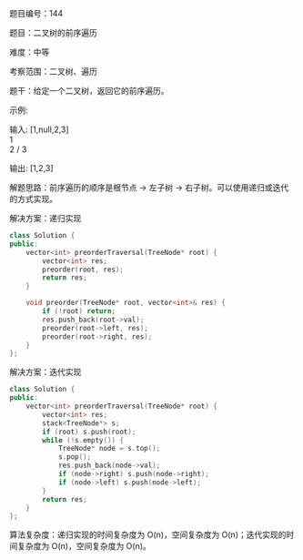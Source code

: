 题目编号：144

题目：二叉树的前序遍历

难度：中等

考察范围：二叉树、遍历

题干：给定一个二叉树，返回它的前序遍历。

示例:

输入: [1,null,2,3]  
   1
    \
     2
    /
   3

输出: [1,2,3]

解题思路：前序遍历的顺序是根节点 -> 左子树 -> 右子树。可以使用递归或迭代的方式实现。

解决方案：递归实现

```cpp
class Solution {
public:
    vector<int> preorderTraversal(TreeNode* root) {
        vector<int> res;
        preorder(root, res);
        return res;
    }

    void preorder(TreeNode* root, vector<int>& res) {
        if (!root) return;
        res.push_back(root->val);
        preorder(root->left, res);
        preorder(root->right, res);
    }
};
```

解决方案：迭代实现

```cpp
class Solution {
public:
    vector<int> preorderTraversal(TreeNode* root) {
        vector<int> res;
        stack<TreeNode*> s;
        if (root) s.push(root);
        while (!s.empty()) {
            TreeNode* node = s.top();
            s.pop();
            res.push_back(node->val);
            if (node->right) s.push(node->right);
            if (node->left) s.push(node->left);
        }
        return res;
    }
};
```

算法复杂度：递归实现的时间复杂度为 O(n)，空间复杂度为 O(n)；迭代实现的时间复杂度为 O(n)，空间复杂度为 O(n)。